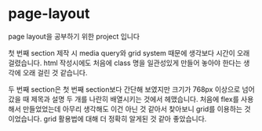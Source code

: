 # page-layout
page layout을 공부하기 위한 project 입니다

첫 번째 section 제작 시 media query와 grid system 때문에 생각보다 시간이 오래 걸렸습니다. 
html 작성시에도 처음에 class 명을 일관성있게 만들어 놓아야 한다는 생각에 오래 걸린 것 같습니다.

두 번째 section은 첫 번째 section보다 간단해 보였지만 크기가 768px 이상으로 넘어갔을 때 제목과 설명 두 개를 나란히 배열시키는 것에서 헤맸습니다.
처음에 flex를 사용해서 만들었었는데 아무리 생각해도 이건 아닌 것 같아서 찾아보니 grid를 이용하는 것이었습니다.
grid 활용법에 대해 더 정확히 알게된 것 같아 좋았습니다.
